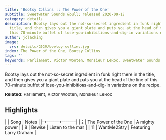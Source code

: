 ```yaml
---
title: 'Bootsy Collins :: The Power of the One'
subtitle: Sweetwater Sounds &bull; released 2020-09-18
category: details
description: Bootsy lays out the not-so-secret ingredient in funk right there in the
  title, and then gives you a giant plate and puts you at the head of the line of
  this 70-minute buffet of lose-you-inhibitions-and-dig-in variations on the recipe.
author: jclacking
image:
  src: details/2020/bootsy-collins.jpg
index: The Power of the One, Bootsy Collins
tags: ''
keywords: Parliament, Victor Wooten, Monsieur LeRoc, Sweetwater Sounds
---
```

Bootsy lays out the not-so-secret ingredient in funk right there in the title, and then gives you a giant plate and puts you at the head of the line of this 70-minute buffet of lose-you-inhibitions-and-dig-in variations on the recipe.<!--more-->

**Related**: Parliament, Victor Wooten, Monsieur LeRoc

## Highlights

| | Song | Notes |
|-+------+-------|
| 2 | The Power of the One | A mighty power |
| 8 | Bewise | Listen to the man |
| 11 | WantMe2Stay | Featuring Larry Graham |

